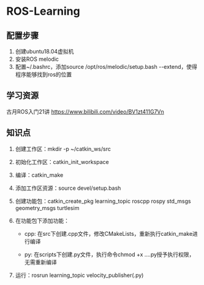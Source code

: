 # ROS-Learning

## 配置步骤

1. 创建ubuntu18.04虚拟机
2. 安装ROS melodic
3. 配置~/.bashrc，添加source /opt/ros/melodic/setup.bash --extend，使得程序能够找到ros的位置

## 学习资源

古月ROS入门21讲
https://www.bilibili.com/video/BV1zt411G7Vn

## 知识点

1. 创建工作区：mkdir -p ~/catkin_ws/src

2. 初始化工作区：catkin_init_workspace

3. 编译：catkin_make

4. 添加工作区资源：source devel/setup.bash

5. 创建功能包：catkin_create_pkg learning_topic roscpp rospy std_msgs geometry_msgs turtlesim

6. 在功能包下添加功能：
   
   - cpp: 在src下创建.cpp文件，修改CMakeLists，重新执行catkin_make进行编译
   
   - py: 在scripts下创建.py文件，执行命令chmod +x ....py授予执行权限，无需重新编译

7. 运行：rosrun learning_topic velocity_publisher(.py)
